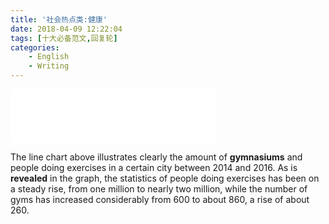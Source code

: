 ```yaml
---
title: '社会热点类:健康'
date: 2018-04-09 12:22:04
tags: [十大必备范文,回复轮]
categories: 
	- English
	- Writing
---
```

<iframe frameborder="no" border="0" marginwidth="0" marginheight="0" width=330 height=86 src="//music.163.com/outchain/player?type=2&id=503184&auto=1&height=66"></iframe>

The line chart above illustrates clearly the amount of **gymnasiums** and people doing exercises in a certain city between 2014 and 2016.
As is **revealed** in the graph, the statistics of people doing exercises has been on a steady rise, from one million to nearly two million, while the number of gyms has increased considerably from 600 to about 860, a rise of about 260.